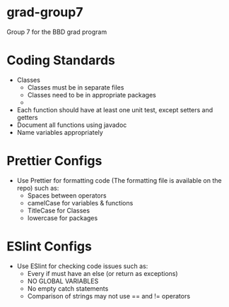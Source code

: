 # grad-group7
Group 7 for the BBD grad program

# Coding Standards

- Classes
    - Classes must be in separate files
    - Classes need to be in appropriate packages
    - 
- Each function should have at least one unit test, except setters and getters
- Document all functions using javadoc
- Name variables appropriately

# Prettier Configs
- Use Prettier for formatting code (The formatting file is available on the repo) such as:
    - Spaces between operators
    - camelCase for variables & functions
    - TitleCase for Classes
    - lowercase for packages 

# ESlint Configs
- Use ESlint for checking code issues such as:
    - Every if must have an else (or return as exceptions)
    - NO GLOBAL VARIABLES
    - No empty catch statements
    - Comparison of strings may not use == and != operators



